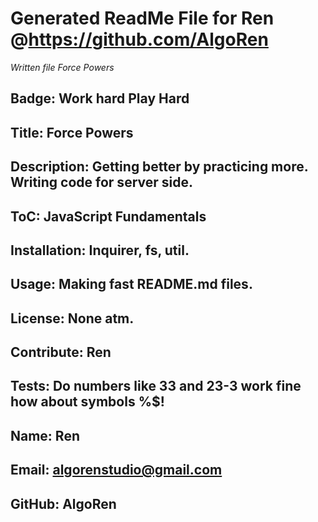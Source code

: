 # Generated ReadMe File for Ren @https://github.com/AlgoRen
*Written file Force Powers*
## Badge: Work hard Play Hard
## Title: Force Powers
## Description: Getting better by practicing more. Writing code for server side.
## ToC: JavaScript Fundamentals
## Installation: Inquirer, fs, util.
## Usage: Making fast README.md files.
## License: None atm.
## Contribute: Ren
## Tests: Do numbers like 33 and 23-3 work fine how about symbols %$!
## Name: Ren
## Email: algorenstudio@gmail.com
## GitHub: AlgoRen